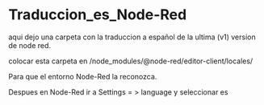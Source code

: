 # Traduccion_es_Node-Red
aqui dejo una carpeta con la traduccion a español de la ultima (v1) version de node red.

colocar esta carpeta en /node_modules/@node-red/editor-client/locales/

Para que el entorno Node-Red la reconozca.

Despues en Node-Red ir a Settings = > language y seleccionar es



